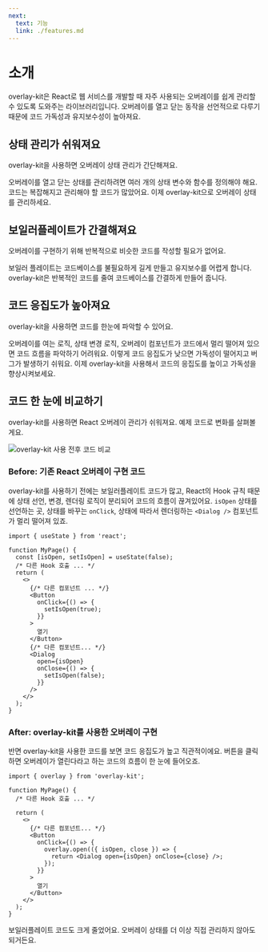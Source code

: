 ```yaml
---
next:
  text: 기능
  link: ./features.md
---
```


# 소개

overlay-kit은 React로 웹 서비스를 개발할 때 자주 사용되는 오버레이를 쉽게 관리할 수 있도록 도와주는 라이브러리입니다. 오버레이를 열고 닫는 동작을 선언적으로 다루기 때문에 코드 가독성과 유지보수성이 높아져요.

## 상태 관리가 쉬워져요

overlay-kit을 사용하면 오버레이 상태 관리가 간단해져요.

오버레이를 열고 닫는 상태를 관리하려면 여러 개의 상태 변수와 함수를 정의해야 해요. 코드는 복잡해지고 관리해야 할 코드가 많았어요. 이제 overlay-kit으로 오버레이 상태를 관리하세요.

## 보일러플레이트가 간결해져요

오버레이를 구현하기 위해 반복적으로 비슷한 코드를 작성할 필요가 없어요.

보일러 플레이트는 코드베이스를 불필요하게 길게 만들고 유지보수를 어렵게 합니다. overlay-kit은 반복적인 코드를 줄여 코드베이스를 간결하게 만들어 줍니다.

## 코드 응집도가 높아져요

overlay-kit을 사용하면 코드를 한눈에 파악할 수 있어요.

오버레이를 여는 로직, 상태 변경 로직, 오버레이 컴포넌트가 코드에서 멀리 떨어져 있으면 코드 흐름을 파악하기 어려워요. 이렇게 코드 응집도가 낮으면 가독성이 떨어지고 버그가 발생하기 쉬워요. 이제 overlay-kit을 사용해서 코드의 응집도를 높이고 가독성을 향상시켜보세요.

## 코드 한 눈에 비교하기

overlay-kit를 사용하면 React 오버레이 관리가 쉬워져요. 예제 코드로 변화를 살펴볼게요.

![overlay-kit 사용 전후 코드 비교](/public/images/overlay-kit-after.png)

### Before: 기존 React 오버레이 구현 코드

overlay-kit를 사용하기 전에는 보일러플레이트 코드가 많고, React의 Hook 규칙 때문에 상태 선언, 변경, 렌더링 로직이 분리되어 코드의 흐름이 끊겨있어요. `isOpen` 상태를 선언하는 곳, 상태를 바꾸는 `onClick`, 상태에 따라서 렌더링하는 `<Dialog />` 컴포넌트가 멀리 떨어져 있죠.

```tsx{4,10-12,17-22}
import { useState } from 'react';

function MyPage() {
  const [isOpen, setIsOpen] = useState(false);
  /* 다른 Hook 호출 ... */
  return (
    <>
      {/* 다른 컴포넌트 ... */}
      <Button
        onClick={() => {
          setIsOpen(true);
        }}
      >
        열기
      </Button>
      {/* 다른 컴포넌트... */}
      <Dialog
        open={isOpen}
        onClose={() => {
          setIsOpen(false);
        }}
      />
    </>
  );
}
```

### After: overlay-kit를 사용한 오버레이 구현

반면 overlay-kit을 사용한 코드를 보면 코드 응집도가 높고 직관적이에요. 버튼을 클릭하면 오버레이가 열린다라고 하는 코드의 흐름이 한 눈에 들어오죠.

```tsx{10-14}
import { overlay } from 'overlay-kit';

function MyPage() {
  /* 다른 Hook 호출 ... */

  return (
    <>
      {/* 다른 컴포넌트... */}
      <Button
        onClick={() => {
          overlay.open(({ isOpen, close }) => {
            return <Dialog open={isOpen} onClose={close} />;
          });
        }}
      >
        열기
      </Button>
    </>
  );
}
```

보일러플레이트 코드도 크게 줄었어요. 오버레이 상태를 더 이상 직접 관리하지 않아도 되거든요.
